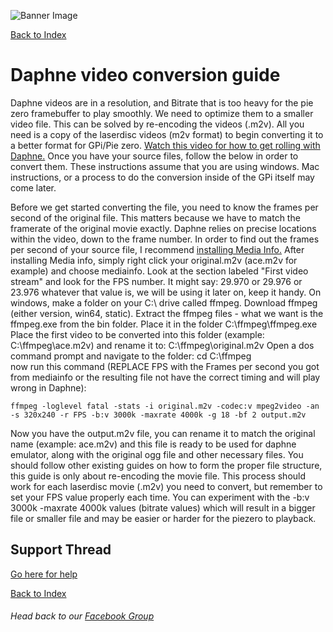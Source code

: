 ![Banner Image](https://sinisterspatula.github.io/RetroflagGpiGuides/images/GuidesBanner.png)

[Back to Index](https://sinisterspatula.github.io/RetroflagGpiGuides/)


# Daphne video conversion guide

Daphne videos are in a resolution, and Bitrate that is too heavy for the pie zero framebuffer to play smoothly.  We need to optimize them to a smaller video file.  This can be solved by re-encoding the videos (.m2v).  All you need is a copy of the laserdisc videos (m2v format) to begin converting it to a better format for GPi/Pie zero.  [Watch this video for how to get rolling with Daphne.](https://www.youtube.com/watch?v=WKkkwk74Arc)  Once you have your source files, follow the below in order to convert them.  These instructions assume that you are using windows.  Mac instructions, or a process to do the conversion inside of the GPi itself may come later.

Before we get started converting the file, you need to know the frames per second of the original file.  This matters because we have to match the framerate of the original movie exactly.  Daphne relies on precise locations within the video, down to the frame number.  In order to find out the frames per second of your source file, I recommend [installing Media Info.](https://mediaarea.net/en/MediaInfo)  After installing Media info, simply right click your original.m2v (ace.m2v for example) and choose mediainfo.  Look at the section labeled "First video stream" and look for the FPS number.  It might say: 29.970 or 29.976 or 23.976 whatever that value is, we will be using it later on, keep it handy.
On windows, make a folder on your C:\ drive called ffmpeg.
Download ffmpeg (either version, win64, static).
Extract the ffmpeg files - what we want is the ffmpeg.exe from the bin folder.  Place it in the folder C:\ffmpeg\ffmpeg.exe
Place the first video to be converted into this folder (example: C:\ffmpeg\ace.m2v) and rename it to: C:\ffmpeg\original.m2v
Open a dos command prompt and navigate to the folder: cd C:\ffmpeg\
now run this command (REPLACE FPS with the Frames per second you got from mediainfo or the resulting file not have the correct timing and will play wrong in Daphne):

```
ffmpeg -loglevel fatal -stats -i original.m2v -codec:v mpeg2video -an -s 320x240 -r FPS -b:v 3000k -maxrate 4000k -g 18 -bf 2 output.m2v
```

Now you have the output.m2v file, you can rename it to match the original name (example: ace.m2v) and this file is ready to be used for daphne emulator, along with the original ogg file and other necessary files.  You should follow other existing guides on how to form the proper file structure, this guide is only about re-encoding the movie file.  This process should work for each laserdisc movie (.m2v) you need to convert, but remember to set your FPS value properly each time.  You can experiment with the -b:v 3000k -maxrate 4000k values (bitrate values) which will result in a bigger file or smaller file and may be easier or harder for the piezero to playback.


## Support Thread
[Go here for help](https://www.facebook.com/groups/401660300458844/)

[Back to Index](https://sinisterspatula.github.io/RetroflagGpiGuides/)

###### Head back to our [Facebook Group](https://www.facebook.com/groups/401660300458844/)

